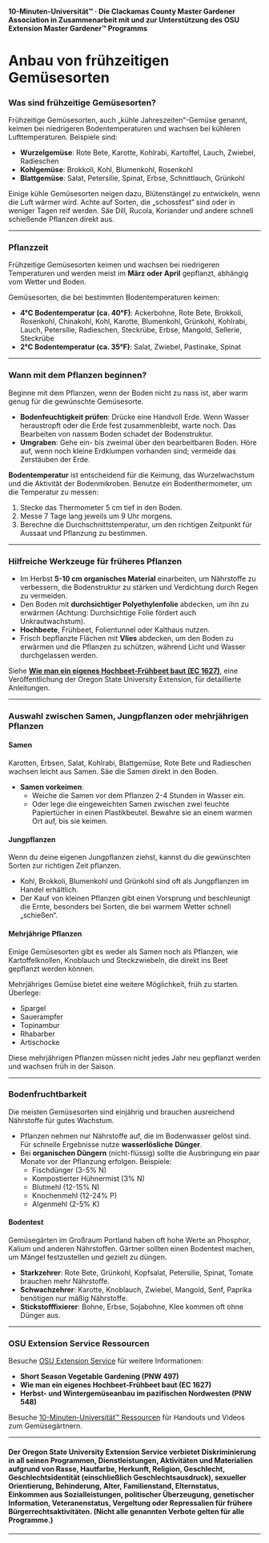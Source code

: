 #### 10-Minuten-Universität™ · Die Clackamas County Master Gardener Association in Zusammenarbeit mit und zur Unterstützung des OSU Extension Master Gardener™ Programms

# Anbau von frühzeitigen Gemüsesorten

### Was sind frühzeitige Gemüsesorten?

Frühzeitige Gemüsesorten, auch „kühle Jahreszeiten“-Gemüse genannt, keimen bei niedrigeren Bodentemperaturen und wachsen bei kühleren Lufttemperaturen. Beispiele sind:

- **Wurzelgemüse**: Rote Bete, Karotte, Kohlrabi, Kartoffel, Lauch, Zwiebel, Radieschen
- **Kohlgemüse**: Brokkoli, Kohl, Blumenkohl, Rosenkohl
- **Blattgemüse**: Salat, Petersilie, Spinat, Erbse, Schnittlauch, Grünkohl

Einige kühle Gemüsesorten neigen dazu, Blütenstängel zu entwickeln, wenn die Luft wärmer wird. Achte auf Sorten, die „schossfest“ sind oder in weniger Tagen reif werden. Säe Dill, Rucola, Koriander und andere schnell schießende Pflanzen direkt aus.

---

### Pflanzzeit

Frühzeitige Gemüsesorten keimen und wachsen bei niedrigeren Temperaturen und werden meist im **März oder April** gepflanzt, abhängig vom Wetter und Boden.

Gemüsesorten, die bei bestimmten Bodentemperaturen keimen:

- **4°C Bodentemperatur (ca. 40°F)**: Ackerbohne, Rote Bete, Brokkoli, Rosenkohl, Chinakohl, Kohl, Karotte, Blumenkohl, Grünkohl, Kohlrabi, Lauch, Petersilie, Radieschen, Steckrübe, Erbse, Mangold, Sellerie, Steckrübe
- **2°C Bodentemperatur (ca. 35°F)**: Salat, Zwiebel, Pastinake, Spinat

---

### Wann mit dem Pflanzen beginnen?

Beginne mit dem Pflanzen, wenn der Boden nicht zu nass ist, aber warm genug für die gewünschte Gemüsesorte.

- **Bodenfeuchtigkeit prüfen**: Drücke eine Handvoll Erde. Wenn Wasser heraustropft oder die Erde fest zusammenbleibt, warte noch. Das Bearbeiten von nassem Boden schadet der Bodenstruktur.
- **Umgraben**: Gehe ein- bis zweimal über den bearbeitbaren Boden. Höre auf, wenn noch kleine Erdklumpen vorhanden sind; vermeide das Zerstäuben der Erde.

**Bodentemperatur** ist entscheidend für die Keimung, das Wurzelwachstum und die Aktivität der Bodenmikroben. Benutze ein Bodenthermometer, um die Temperatur zu messen:

1. Stecke das Thermometer 5 cm tief in den Boden.
2. Messe 7 Tage lang jeweils um 9 Uhr morgens.
3. Berechne die Durchschnittstemperatur, um den richtigen Zeitpunkt für Aussaat und Pflanzung zu bestimmen.

---

### Hilfreiche Werkzeuge für früheres Pflanzen

- Im Herbst **5-10 cm organisches Material** einarbeiten, um Nährstoffe zu verbessern, die Bodenstruktur zu stärken und Verdichtung durch Regen zu vermeiden.
- Den Boden mit **durchsichtiger Polyethylenfolie** abdecken, um ihn zu erwärmen (Achtung: Durchsichtige Folie fördert auch Unkrautwachstum).
- **Hochbeete**, Frühbeet, Folientunnel oder Kalthaus nutzen.
- Frisch bepflanzte Flächen mit **Vlies** abdecken, um den Boden zu erwärmen und die Pflanzen zu schützen, während Licht und Wasser durchgelassen werden.

Siehe **[Wie man ein eigenes Hochbeet-Frühbeet baut (EC 1627)](http://catalog.extension.oregonstate.edu)**, eine Veröffentlichung der Oregon State University Extension, für detaillierte Anleitungen.

---

### Auswahl zwischen Samen, Jungpflanzen oder mehrjährigen Pflanzen

#### Samen

Karotten, Erbsen, Salat, Kohlrabi, Blattgemüse, Rote Bete und Radieschen wachsen leicht aus Samen. Säe die Samen direkt in den Boden.

- **Samen vorkeimen**:
  - Weiche die Samen vor dem Pflanzen 2-4 Stunden in Wasser ein.
  - Oder lege die eingeweichten Samen zwischen zwei feuchte Papiertücher in einen Plastikbeutel. Bewahre sie an einem warmen Ort auf, bis sie keimen.

#### Jungpflanzen

Wenn du deine eigenen Jungpflanzen ziehst, kannst du die gewünschten Sorten zur richtigen Zeit pflanzen.

- Kohl, Brokkoli, Blumenkohl und Grünkohl sind oft als Jungpflanzen im Handel erhältlich.
- Der Kauf von kleinen Pflanzen gibt einen Vorsprung und beschleunigt die Ernte, besonders bei Sorten, die bei warmem Wetter schnell „schießen“.

#### Mehrjährige Pflanzen

Einige Gemüsesorten gibt es weder als Samen noch als Pflanzen, wie Kartoffelknollen, Knoblauch und Steckzwiebeln, die direkt ins Beet gepflanzt werden können.

Mehrjähriges Gemüse bietet eine weitere Möglichkeit, früh zu starten. Überlege:

- Spargel
- Sauerampfer
- Topinambur
- Rhabarber
- Artischocke

Diese mehrjährigen Pflanzen müssen nicht jedes Jahr neu gepflanzt werden und wachsen früh in der Saison.

---

### Bodenfruchtbarkeit

Die meisten Gemüsesorten sind einjährig und brauchen ausreichend Nährstoffe für gutes Wachstum.

- Pflanzen nehmen nur Nährstoffe auf, die im Bodenwasser gelöst sind. Für schnelle Ergebnisse nutze **wasserlösliche Dünger**.
- Bei **organischen Düngern** (nicht-flüssig) sollte die Ausbringung ein paar Monate vor der Pflanzung erfolgen. Beispiele:
  - Fischdünger (3-5% N)
  - Kompostierter Hühnermist (3% N)
  - Blutmehl (12-15% N)
  - Knochenmehl (12-24% P)
  - Algenmehl (2-5% K)

#### Bodentest

Gemüsegärten im Großraum Portland haben oft hohe Werte an Phosphor, Kalium und anderen Nährstoffen. Gärtner sollten einen Bodentest machen, um Mängel festzustellen und gezielt zu düngen.

- **Starkzehrer**: Rote Bete, Grünkohl, Kopfsalat, Petersilie, Spinat, Tomate brauchen mehr Nährstoffe.
- **Schwachzehrer**: Karotte, Knoblauch, Zwiebel, Mangold, Senf, Paprika benötigen nur mäßig Nährstoffe.
- **Stickstofffixierer**: Bohne, Erbse, Sojabohne, Klee kommen oft ohne Dünger aus.

---

### OSU Extension Service Ressourcen

Besuche [OSU Extension Service](http://catalog.extension.oregonstate.edu) für weitere Informationen:

- **Short Season Vegetable Gardening (PNW 497)**
- **Wie man ein eigenes Hochbeet-Frühbeet baut (EC 1627)**
- **Herbst- und Wintergemüseanbau im pazifischen Nordwesten (PNW 548)**

Besuche [10-Minuten-Universität™ Ressourcen](http://www.cmastergardeners.org/10-minute-university) für Handouts und Videos zum Gemüsegärtnern.

---

#### Der Oregon State University Extension Service verbietet Diskriminierung in all seinen Programmen, Dienstleistungen, Aktivitäten und Materialien aufgrund von Rasse, Hautfarbe, Herkunft, Religion, Geschlecht, Geschlechtsidentität (einschließlich Geschlechtsausdruck), sexueller Orientierung, Behinderung, Alter, Familienstand, Elternstatus, Einkommen aus Sozialleistungen, politischer Überzeugung, genetischer Information, Veteranenstatus, Vergeltung oder Repressalien für frühere Bürgerrechtsaktivitäten. (Nicht alle genannten Verbote gelten für alle Programme.)
---